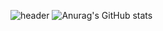 ![header](https://capsule-render.vercel.app/api?type=waving&color=auto&height=300&section=header&text=Min%20Jeong&fontSize=90)
![Anurag's GitHub stats](https://github-readme-stats.vercel.app/api?username=Min9807&show_icons=true&theme=radical)
